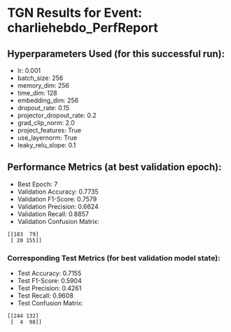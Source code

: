 # TGN Results for Event: charliehebdo_PerfReport

## Hyperparameters Used (for this successful run):
- lr: 0.001
- batch_size: 256
- memory_dim: 256
- time_dim: 128
- embedding_dim: 256
- dropout_rate: 0.15
- projector_dropout_rate: 0.2
- grad_clip_norm: 2.0
- project_features: True
- use_layernorm: True
- leaky_relu_slope: 0.1

## Performance Metrics (at best validation epoch):
- Best Epoch: 7
- Validation Accuracy: 0.7735
- Validation F1-Score: 0.7579
- Validation Precision: 0.6624
- Validation Recall: 0.8857
- Validation Confusion Matrix:
```
[[183  79]
 [ 20 155]]
```

### Corresponding Test Metrics (for best validation model state):
- Test Accuracy: 0.7155
- Test F1-Score: 0.5904
- Test Precision: 0.4261
- Test Recall: 0.9608
- Test Confusion Matrix:
```
[[244 132]
 [  4  98]]
```
